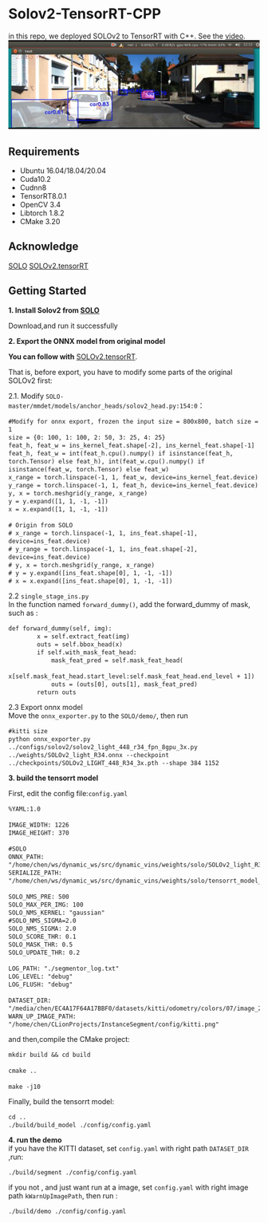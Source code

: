 # Solov2-TensorRT-CPP
in this repo, we  deployed SOLOv2 to TensorRT with C++.   See the [video](https://www.bilibili.com/video/BV1rQ4y1m7mx).
![solov2_cpp](https://github.com/chenjianqu/Solov2-TensorRT-CPP/blob/main/config/solov2_cpp.png)

## Requirements
* Ubuntu 16.04/18.04/20.04
* Cuda10.2
* Cudnn8
* TensorRT8.0.1
* OpenCV 3.4
* Libtorch 1.8.2
* CMake 3.20

## Acknowledge
[SOLO](https://github.com/wxinlong/solo_/)
[SOLOv2.tensorRT](https://github.com/zhangjinsong3/SOLOv2.tensorRT)


## Getting Started

**1. Install Solov2 from [SOLO](https://github.com/wxinlong/solo/)**  


Download,and run it successfully

**2. Export the ONNX model from original model**  

**You can follow with** [SOLOv2.tensorRT](https://github.com/zhangjinsong3/SOLOv2.tensorRT). 

That is, before export, you have to modify some parts of the original SOLOv2 first:  

2.1. Modify `SOLO-master/mmdet/models/anchor_heads/solov2_head.py:154:0`：

```
#Modify for onnx export, frozen the input size = 800x800, batch size = 1
size = {0: 100, 1: 100, 2: 50, 3: 25, 4: 25}
feat_h, feat_w = ins_kernel_feat.shape[-2], ins_kernel_feat.shape[-1]
feat_h, feat_w = int(feat_h.cpu().numpy() if isinstance(feat_h, torch.Tensor) else feat_h), int(feat_w.cpu().numpy() if isinstance(feat_w, torch.Tensor) else feat_w)
x_range = torch.linspace(-1, 1, feat_w, device=ins_kernel_feat.device)
y_range = torch.linspace(-1, 1, feat_h, device=ins_kernel_feat.device)
y, x = torch.meshgrid(y_range, x_range)
y = y.expand([1, 1, -1, -1])
x = x.expand([1, 1, -1, -1])

# Origin from SOLO
# x_range = torch.linspace(-1, 1, ins_feat.shape[-1], device=ins_feat.device)
# y_range = torch.linspace(-1, 1, ins_feat.shape[-2], device=ins_feat.device)
# y, x = torch.meshgrid(y_range, x_range)
# y = y.expand([ins_feat.shape[0], 1, -1, -1])
# x = x.expand([ins_feat.shape[0], 1, -1, -1])
```

2.2 `single_stage_ins.py`  
In the function named `forward_dummy()`, add the forward_dummy of mask, such as :

```
def forward_dummy(self, img):
        x = self.extract_feat(img)
        outs = self.bbox_head(x)
        if self.with_mask_feat_head:
            mask_feat_pred = self.mask_feat_head(
                x[self.mask_feat_head.start_level:self.mask_feat_head.end_level + 1])
            outs = (outs[0], outs[1], mask_feat_pred)
        return outs
```

2.3 Export onnx model  
Move the `onnx_exporter.py` to the `SOLO/demo/`, then run

```
#kitti size
python onnx_exporter.py ../configs/solov2/solov2_light_448_r34_fpn_8gpu_3x.py ../weights/SOLOv2_light_R34.onnx --checkpoint ../checkpoints/SOLOv2_LIGHT_448_R34_3x.pth --shape 384 1152
```


**3. build the tensorrt model**     

First, edit the config file:`config.yaml`   
```
%YAML:1.0

IMAGE_WIDTH: 1226
IMAGE_HEIGHT: 370

#SOLO
ONNX_PATH: "/home/chen/ws/dynamic_ws/src/dynamic_vins/weights/solo/SOLOv2_light_R34_1152x384_cuda102.onnx"
SERIALIZE_PATH: "/home/chen/ws/dynamic_ws/src/dynamic_vins/weights/solo/tensorrt_model_1152x384.bin"

SOLO_NMS_PRE: 500
SOLO_MAX_PER_IMG: 100
SOLO_NMS_KERNEL: "gaussian"
#SOLO_NMS_SIGMA=2.0
SOLO_NMS_SIGMA: 2.0
SOLO_SCORE_THR: 0.1
SOLO_MASK_THR: 0.5
SOLO_UPDATE_THR: 0.2

LOG_PATH: "./segmentor_log.txt"
LOG_LEVEL: "debug"
LOG_FLUSH: "debug"

DATASET_DIR: "/media/chen/EC4A17F64A17BBF0/datasets/kitti/odometry/colors/07/image_2/"
WARN_UP_IMAGE_PATH: "/home/chen/CLionProjects/InstanceSegment/config/kitti.png"
```
and then,compile the CMake project:
```
mkdir build && cd build

cmake ..

make -j10
```

Finally, build the tensorrt model:
```
cd ..
./build/build_model ./config/config.yaml
```

**4. run the demo**   
if you have the KITTI dataset,  set `config.yaml` with right  path `DATASET_DIR` ,run:

```
./build/segment ./config/config.yaml
```

if you not , and just want run at a image, set `config.yaml` with right image path `kWarnUpImagePath`, then run :
```
./build/demo ./config/config.yaml
```

